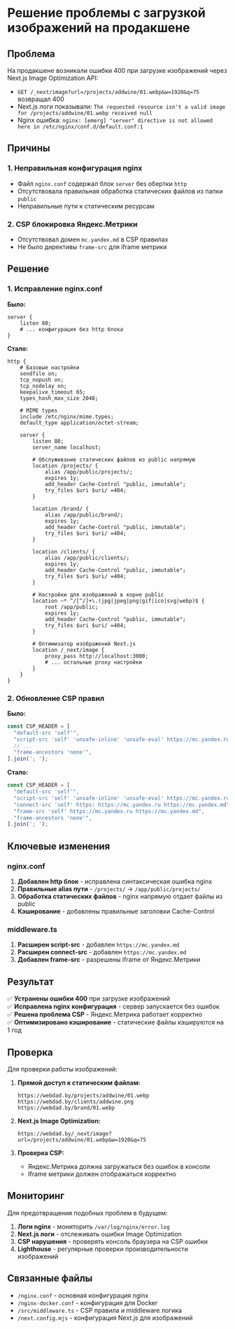 # Решение проблемы с загрузкой изображений на продакшене

## Проблема
На продакшене возникали ошибки 400 при загрузке изображений через Next.js Image Optimization API:
- `GET /_next/image?url=/projects/addwine/01.webp&w=1920&q=75` возвращал 400
- Next.js логи показывали: `The requested resource isn't a valid image for /projects/addwine/01.webp received null`
- Nginx ошибка: `nginx: [emerg] "server" directive is not allowed here in /etc/nginx/conf.d/default.conf:1`

## Причины

### 1. Неправильная конфигурация nginx
- Файл `nginx.conf` содержал блок `server` без обертки `http`
- Отсутствовала правильная обработка статических файлов из папки `public`
- Неправильные пути к статическим ресурсам

### 2. CSP блокировка Яндекс.Метрики
- Отсутствовал домен `mc.yandex.md` в CSP правилах
- Не было директивы `frame-src` для iframe метрики

## Решение

### 1. Исправление nginx.conf

**Было:**
```nginx
server {
    listen 80;
    # ... конфигурация без http блока
}
```

**Стало:**
```nginx
http {
    # Базовые настройки
    sendfile on;
    tcp_nopush on;
    tcp_nodelay on;
    keepalive_timeout 65;
    types_hash_max_size 2048;

    # MIME types
    include /etc/nginx/mime.types;
    default_type application/octet-stream;

    server {
        listen 80;
        server_name localhost;

        # Обслуживание статических файлов из public напрямую
        location /projects/ {
            alias /app/public/projects/;
            expires 1y;
            add_header Cache-Control "public, immutable";
            try_files $uri $uri/ =404;
        }

        location /brand/ {
            alias /app/public/brand/;
            expires 1y;
            add_header Cache-Control "public, immutable";
            try_files $uri $uri/ =404;
        }

        location /clients/ {
            alias /app/public/clients/;
            expires 1y;
            add_header Cache-Control "public, immutable";
            try_files $uri $uri/ =404;
        }

        # Настройки для изображений в корне public
        location ~* ^/[^/]+\.(jpg|jpeg|png|gif|ico|svg|webp)$ {
            root /app/public;
            expires 1y;
            add_header Cache-Control "public, immutable";
            try_files $uri $uri/ =404;
        }

        # Оптимизатор изображений Next.js
        location /_next/image {
            proxy_pass http://localhost:3000;
            # ... остальные proxy настройки
        }
    }
}
```

### 2. Обновление CSP правил

**Было:**
```typescript
const CSP_HEADER = [
  "default-src 'self'",
  "script-src 'self' 'unsafe-inline' 'unsafe-eval' https://mc.yandex.ru",
  // ...
  "frame-ancestors 'none'",
].join('; ');
```

**Стало:**
```typescript
const CSP_HEADER = [
  "default-src 'self'",
  "script-src 'self' 'unsafe-inline' 'unsafe-eval' https://mc.yandex.ru https://mc.yandex.md",
  "connect-src 'self' https: https://mc.yandex.ru https://mc.yandex.md",
  "frame-src 'self' https://mc.yandex.ru https://mc.yandex.md",
  "frame-ancestors 'none'",
].join('; ');
```

## Ключевые изменения

### nginx.conf
1. **Добавлен http блок** - исправлена синтаксическая ошибка nginx
2. **Правильные alias пути** - `/projects/` → `/app/public/projects/`
3. **Обработка статических файлов** - nginx напрямую отдает файлы из public
4. **Кэширование** - добавлены правильные заголовки Cache-Control

### middleware.ts
1. **Расширен script-src** - добавлен `https://mc.yandex.md`
2. **Расширен connect-src** - добавлен `https://mc.yandex.md`
3. **Добавлен frame-src** - разрешены iframe от Яндекс.Метрики

## Результат

✅ **Устранены ошибки 400** при загрузке изображений  
✅ **Исправлена nginx конфигурация** - сервер запускается без ошибок  
✅ **Решена проблема CSP** - Яндекс.Метрика работает корректно  
✅ **Оптимизировано кэширование** - статические файлы кэшируются на 1 год  

## Проверка

Для проверки работы изображений:

1. **Прямой доступ к статическим файлам:**
   ```
   https://webdad.by/projects/addwine/01.webp
   https://webdad.by/clients/addwine.png
   https://webdad.by/brand/01.webp
   ```

2. **Next.js Image Optimization:**
   ```
   https://webdad.by/_next/image?url=/projects/addwine/01.webp&w=1920&q=75
   ```

3. **Проверка CSP:**
   - Яндекс.Метрика должна загружаться без ошибок в консоли
   - Iframe метрики должен отображаться корректно

## Мониторинг

Для предотвращения подобных проблем в будущем:

1. **Логи nginx** - мониторить `/var/log/nginx/error.log`
2. **Next.js логи** - отслеживать ошибки Image Optimization
3. **CSP нарушения** - проверять консоль браузера на CSP ошибки
4. **Lighthouse** - регулярные проверки производительности изображений

## Связанные файлы

- `/nginx.conf` - основная конфигурация nginx
- `/nginx-docker.conf` - конфигурация для Docker
- `/src/middleware.ts` - CSP правила и middleware логика
- `/next.config.mjs` - конфигурация Next.js для изображений
